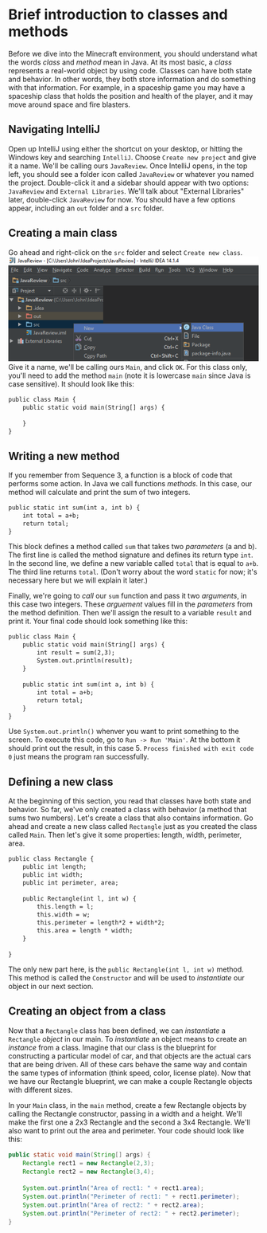 # Brief introduction to classes and methods
Before we dive into the Minecraft environment, you should understand what the words _class_ and _method_ mean in Java. At its most basic, a _class_ represents a real-world object by using code. Classes can have both state and behavior. In other words, they both store information and do something with that information. For example, in a spaceship game you may have a spaceship class that holds the position and health of the player, and it may move around space and fire blasters.

## Navigating IntelliJ
Open up IntelliJ using either the shortcut on your desktop, or hitting the Windows key and searching `IntelliJ`.  Choose `Create new project` and give it a name.  We'll be calling ours `JavaReview`.  Once IntelliJ opens, in the top left, you should see a folder icon called `JavaReview` or whatever you named the project.  Double-click it and a sidebar should appear with two options: `JavaReview` and `External Libraries`.  We'll talk about "External Libraries" later, double-click `JavaReview` for now.  You should have a few options appear, including an `out` folder and a `src` folder.
## Creating a main class
Go ahead and right-click on the `src` folder and select `Create new class`.
![](images/section_1/s1_create_class.png)  
Give it a name, we'll be calling ours `Main`, and click `OK`.  For this class only, you'll need to add the method `main` (note it is lowercase `main` since Java is case sensitive).  It should look like this:
```
public class Main {
    public static void main(String[] args) {

    }
}
```  
## Writing a new method
If you remember from Sequence 3, a function is a block of code that performs some action.  In Java we call functions _methods_.  In this case, our method will calculate and print the sum of two integers.  

```
public static int sum(int a, int b) {
    int total = a+b;
    return total;
}
```  
This block defines a method called `sum` that takes two _parameters_ (a and b).  The first line is called the method signature and defines its return type `int`.  In the second line, we define a new variable called `total` that is equal to `a+b`.  The third line returns `total`. (Don't worry about the word `static` for now; it's necessary here but we will explain it later.)

Finally, we're going to _call_ our `sum` function and pass it two _arguments_, in this case two integers.  These _arguement_ values fill in the _parameters_ from the method definition.  Then we'll assign the result to a variable `result` and print it.  Your final code should look something like this:  
```
public class Main {
    public static void main(String[] args) {
        int result = sum(2,3);
        System.out.println(result);
    }

    public static int sum(int a, int b) {
        int total = a+b;
        return total;
    }
}
```  
Use `System.out.println()` whenver you want to print something to the screen. To execute this code, go to `Run -> Run 'Main'`. At the bottom it should print out the result, in this case 5.  `Process finished with exit code 0` just means the program ran successfully.  

## Defining a new class
At the beginning of this section, you read that classes have both state and behavior. So far, we've only created a class with behavior (a method that sums two numbers). Let's create a class that also contains information. Go ahead and create a new class called `Rectangle` just as you created the class called `Main`.  Then let's give it some properties: length, width, perimeter, area.
```
public class Rectangle {
    public int length;
    public int width;
    public int perimeter, area;

    public Rectangle(int l, int w) {
        this.length = l;
        this.width = w;
        this.perimeter = length*2 + width*2;
        this.area = length * width;
    }

}
```  
The only new part here, is the `public Rectangle(int l, int w)` method.  This method is called the `Constructor` and will be used to _instantiate_ our object in our next section.

## Creating an object from a class
Now that a `Rectangle` class has been defined, we can _instantiate_ a `Rectangle` _object_ in our main. To _instantiate_ an object means to create an _instance_ from a class. Imagine that our class is the blueprint for constructing a particular model of car, and that objects are the actual cars that are being driven. All of these cars behave the same way and contain the same types of information (think speed, color, license plate).  Now that we have our Rectangle blueprint, we can make a couple Rectangle objects with different sizes.

In your `Main` class, in the `main` method, create a few Rectangle objects by calling the Rectangle constructor, passing in a width and a height.  We'll make the first one a 2x3 Rectangle and the second a 3x4 Rectangle.  We'll also want to print out the area and perimeter.  Your code should look like this:
```java
public static void main(String[] args) {    
    Rectangle rect1 = new Rectangle(2,3);
    Rectangle rect2 = new Rectangle(3,4);

    System.out.println("Area of rect1: " + rect1.area);
    System.out.println("Perimeter of rect1: " + rect1.perimeter);
    System.out.println("Area of rect2: " + rect2.area);
    System.out.println("Perimeter of rect2: " + rect2.perimeter);
}
```
